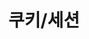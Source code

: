 ---
title: "쿠키/세션"
linkTitle: "쿠키/세션"
description: "쿠키/세션"
url: /common-component/elementary-technology/cookie-session/
menu:
  depth:
    weight: 5
    parent: "elementary-technology"
    identifier: "cookie-session"
---